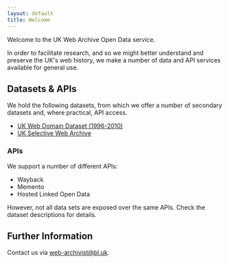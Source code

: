 ```yaml
---
layout: default
title: Welcome
---
```


Welcome to the UK Web Archive Open Data service.

In order to facilitate research, and so we might better understand and preserve the UK's web history, we make a number of data and API services available for general use.

Datasets & APIs
---------------

We hold the following datasets, from which we offer a number of secondary datasets and, where practical, API access.

* [UK Web Domain Dataset (1996-2010)](ukweb1996to2010)
* [UK Selective Web Archive](ukselective)

### APIs ###

We support a number of different APIs:

* Wayback
* Memento
* Hosted Linked Open Data

However, not all data sets are exposed over the same APIs. Check the dataset descriptions for details.

Further Information
-------------------

Contact us via [web-archivist@bl.uk](mailto:web-archivist@bl.uk).

